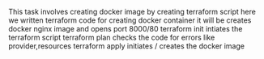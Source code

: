 This task involves creating docker image by creating terraform script
here we written terraform code for creating docker container 
it will be creates docker nginx image and opens port 8000/80
terraform init intiates the terraform script 
terraform plan checks the code for errors like provider,resources
terraform apply initiates / creates the docker image 
